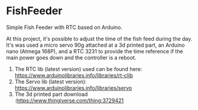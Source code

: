 # FishFeeder
Simple Fish Feeder with  RTC based on Arduino.

At this project, it's possible to adjust the time of the fish feed during the day. 
It's was used a micro servo 90g attached at a 3d printed part, an Arduino nano (Atmega 168P), and a RTC 3231 to provide the time reference if the main power goes down and the controller is a reboot.

1. The RTC lib (latest version) used can be found here: https://www.arduinolibraries.info/libraries/rt-clib
2. The Servo lib (latest version): https://www.arduinolibraries.info/libraries/servo
3. The 3d printed part download :https://www.thingiverse.com/thing:3729421



